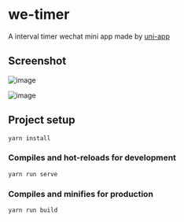 # we-timer

A interval timer wechat mini app made by [uni-app](https://github.com/dcloudio/uni-app)

## Screenshot

![image](https://user-images.githubusercontent.com/9368693/60674701-48d59b00-9ead-11e9-8056-25e6728f34b0.png)

![image](https://user-images.githubusercontent.com/9368693/60675011-02cd0700-9eae-11e9-883c-e972d6e32922.png)

## Project setup

```shell
yarn install
```

### Compiles and hot-reloads for development

```shell
yarn run serve
```

### Compiles and minifies for production

```shell
yarn run build
```
